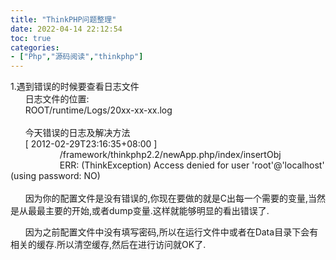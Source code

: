 ```yaml
---
title: "ThinkPHP问题整理"
date: 2022-04-14 22:12:54
toc: true
categories:
- ["Php","源码阅读","thinkphp"]
---
```


1.遇到错误的时候要查看日志文件<br />      日志文件的位置: <br />      ROOT/runtime/Logs/20xx-xx-xx.log <br />      <br />      今天错误的日志及解决方法 <br />      [ 2012-02-29T23:16:35+08:00 ]   <br />                    /framework/thinkphp2.2/newApp.php/index/insertObj  <br />                    ERR: (ThinkException) Access denied for user 'root'@'localhost' (using password: NO)<br />      <br />      因为你的配置文件是没有错误的,你现在要做的就是C出每一个需要的变量,当然是从最最主要的开始,或者dump变量.这样就能够明显的看出错误了. 

      因为之前配置文件中没有填写密码,所以在运行文件中或者在Data目录下会有相关的缓存.所以清空缓存,然后在进行访问就OK了.


